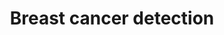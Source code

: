 ---
layout: page
title: Breast cancer detection
description: Cancer detection from histopathological images using a VGGNet­like CNN architecture using samples of Invasive Ductal Carcinoma made available via the BACH competition & kaggle.
img: /assets/img/idc.png
download: https://colab.research.google.com/drive/1OKY­x0epCSE_Gjidx3sJszt3b7po5rqH
importance: 4
---